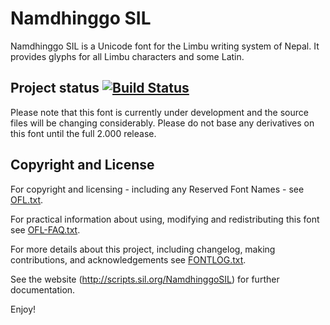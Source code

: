 # Namdhinggo SIL

Namdhinggo SIL is a Unicode font for the Limbu writing system of Nepal. It provides glyphs for all Limbu characters and some Latin.

## Project status [![Build Status](http://build.palaso.org/app/rest/builds/buildType:Fonts_Namdhinggo/statusIcon)](http://build.palaso.org/viewType.html?buildTypeId=Fonts_Namdhinggo&guest=1)
Please note that this font is currently under development and the source
files will be changing considerably. Please do not base any derivatives on
this font until the full 2.000 release.

## Copyright and License
For copyright and licensing - including any Reserved Font Names - see [OFL.txt](OFL.txt).

For practical information about using, modifying and redistributing this font see [OFL-FAQ.txt](OFL-FAQ.txt).

For more details about this project, including changelog, making contributions, and acknowledgements see [FONTLOG.txt](FONTLOG.txt).

See the website (http://scripts.sil.org/NamdhinggoSIL) for further documentation.

Enjoy!
